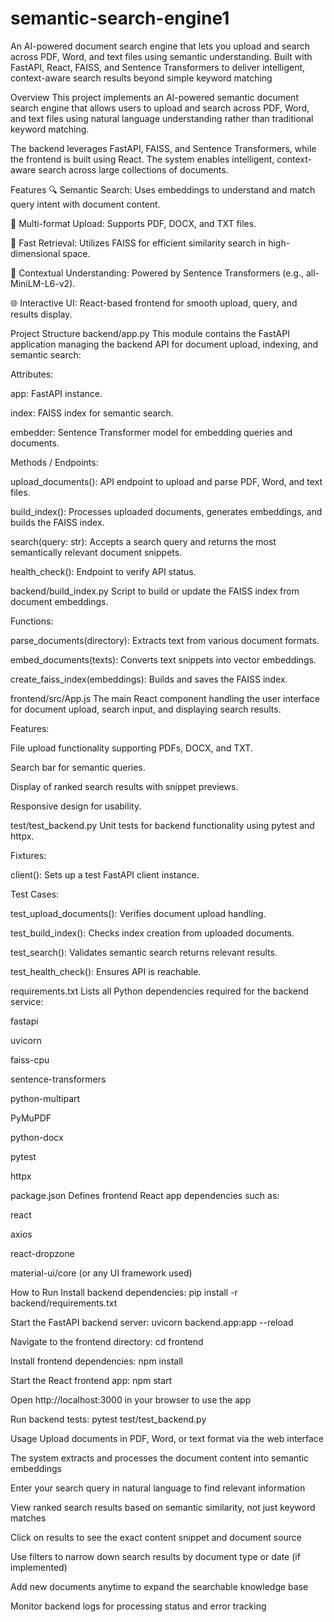 # semantic-search-engine1
An AI-powered document search engine that lets you upload and search across PDF, Word, and text files using semantic understanding. Built with FastAPI, React, FAISS, and Sentence Transformers to deliver intelligent, context-aware search results beyond simple keyword matching

Overview
This project implements an AI-powered semantic document search engine that allows users to upload and search across PDF, Word, and text files using natural language understanding rather than traditional keyword matching.

The backend leverages FastAPI, FAISS, and Sentence Transformers, while the frontend is built using React. The system enables intelligent, context-aware search across large collections of documents.

Features
🔍 Semantic Search: Uses embeddings to understand and match query intent with document content.

📄 Multi-format Upload: Supports PDF, DOCX, and TXT files.

🚀 Fast Retrieval: Utilizes FAISS for efficient similarity search in high-dimensional space.

🧠 Contextual Understanding: Powered by Sentence Transformers (e.g., all-MiniLM-L6-v2).

🌐 Interactive UI: React-based frontend for smooth upload, query, and results display.

Project Structure
backend/app.py
This module contains the FastAPI application managing the backend API for document upload, indexing, and semantic search:

Attributes:

app: FastAPI instance.

index: FAISS index for semantic search.

embedder: Sentence Transformer model for embedding queries and documents.

Methods / Endpoints:

upload_documents(): API endpoint to upload and parse PDF, Word, and text files.

build_index(): Processes uploaded documents, generates embeddings, and builds the FAISS index.

search(query: str): Accepts a search query and returns the most semantically relevant document snippets.

health_check(): Endpoint to verify API status.

backend/build_index.py
Script to build or update the FAISS index from document embeddings.

Functions:

parse_documents(directory): Extracts text from various document formats.

embed_documents(texts): Converts text snippets into vector embeddings.

create_faiss_index(embeddings): Builds and saves the FAISS index.

frontend/src/App.js
The main React component handling the user interface for document upload, search input, and displaying search results.

Features:

File upload functionality supporting PDFs, DOCX, and TXT.

Search bar for semantic queries.

Display of ranked search results with snippet previews.

Responsive design for usability.

test/test_backend.py
Unit tests for backend functionality using pytest and httpx.

Fixtures:

client(): Sets up a test FastAPI client instance.

Test Cases:

test_upload_documents(): Verifies document upload handling.

test_build_index(): Checks index creation from uploaded documents.

test_search(): Validates semantic search returns relevant results.

test_health_check(): Ensures API is reachable.

requirements.txt
Lists all Python dependencies required for the backend service:

fastapi

uvicorn

faiss-cpu

sentence-transformers

python-multipart

PyMuPDF

python-docx

pytest

httpx

package.json
Defines frontend React app dependencies such as:

react

axios

react-dropzone

material-ui/core (or any UI framework used)

How to Run
Install backend dependencies:
pip install -r backend/requirements.txt

Start the FastAPI backend server:
uvicorn backend.app:app --reload

Navigate to the frontend directory:
cd frontend

Install frontend dependencies:
npm install

Start the React frontend app:
npm start

Open http://localhost:3000 in your browser to use the app

Run backend tests:
pytest test/test_backend.py

Usage
Upload documents in PDF, Word, or text format via the web interface

The system extracts and processes the document content into semantic embeddings

Enter your search query in natural language to find relevant information

View ranked search results based on semantic similarity, not just keyword matches

Click on results to see the exact content snippet and document source

Use filters to narrow down search results by document type or date (if implemented)

Add new documents anytime to expand the searchable knowledge base

Monitor backend logs for processing status and error tracking

